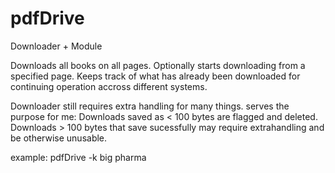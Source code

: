# pdfDrive
Downloader + Module

Downloads all books on all pages.
Optionally starts downloading from a specified page.
Keeps track of what has already been downloaded for continuing operation accross different systems.

Downloader still requires extra handling for many things. serves the purpose for me:
Downloads saved as < 100 bytes are flagged and deleted.
Downloads > 100 bytes that save sucessfully may require extrahandling and be otherwise unusable.

example:
pdfDrive -k big pharma
